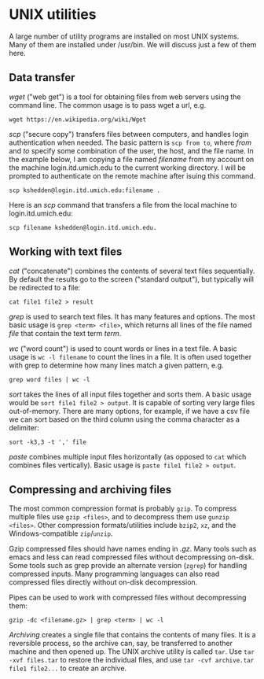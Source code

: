 UNIX utilities
==============

A large number of utility programs are installed on most UNIX systems.
Many of them are installed under /usr/bin.  We will discuss just a few
of them here.

Data transfer
-------------

*wget* ("web get") is a tool for obtaining files from web servers
 using the command line.  The common usage is to pass wget a url, e.g.

```
wget https://en.wikipedia.org/wiki/Wget
```

*scp* ("secure copy") transfers files between computers, and handles
 login authentication when needed.  The basic pattern is `scp from
 to`, where *from* and *to* specify some combination of the user, the
 host, and the file name.  In the example below, I am copying a file
 named *filename* from my account on the machine login.itd.umich.edu
 to the current working directory.  I will be prompted to authenticate
 on the remote machine after isuing this command.

```
scp kshedden@login.itd.umich.edu:filename .
```

Here is an *scp* command that transfers a file from the local machine
to login.itd.umich.edu:

```
scp filename kshedden@login.itd.umich.edu.
```

Working with text files
-----------------------

*cat* ("concatenate") combines the contents of several text files
 sequentially.  By default the results go to the screen ("standard
 output"), but typically will be redirected to a file:


```
cat file1 file2 > result
```

*grep* is used to search text files.  It has many features and
 options.  The most basic usage is `grep <term> <file>`, which returns
 all lines of the file named *file* that contain the text term *term*.


*wc* ("word count") is used to count words or lines in a text file.  A
 basic usage is `wc -l filename` to count the lines in a file.  It is
 often used together with grep to determine how many lines match a
 given pattern, e.g.

```
grep word files	| wc -l
```

*sort* takes the lines of all input files together and sorts them.  A
basic usage would be `sort file1 file2 > output`.  It is capable of
sorting very large files out-of-memory.  There are many options, for
example, if we have a csv file we can sort based on the third column
using the comma character as a delimiter:

```
sort -k3,3 -t ',' file
```

*paste* combines multiple input files horizontally (as opposed to
 `cat` which combines files vertically).  Basic usage is `paste file1
 file2 > output`.

Compressing and archiving files
-------------------------------

The most common compression format is probably `gzip`.  To compress
multiple files use `gzip <files>`, and to decompress them use `gunzip
<files>`.  Other compression formats/utilities include `bzip2`, `xz`,
and the Windows-compatible `zip`/`unzip`.

Gzip compressed files should have names ending in *.gz*.  Many tools
such as emacs and less can read compressed files without decompressing
on-disk.  Some tools such as grep provide an alternate version
(`zgrep`) for handling compressed inputs.  Many programming languages
can also read compressed files directly without on-disk decompression.

Pipes can be used to work with compressed files without decompressing
them:

```
gzip -dc <filename.gz> | grep <term> | wc -l
```

*Archiving* creates a single file that contains the contents of many
 files.  It is a reversible process, so the archive can, say, be
 transferred to another machine and then opened up.  The UNIX archive
 utility is called `tar`.  Use `tar -xvf files.tar` to restore the
 individual files, and use `tar -cvf archive.tar file1 file2...` to
 create an archive.